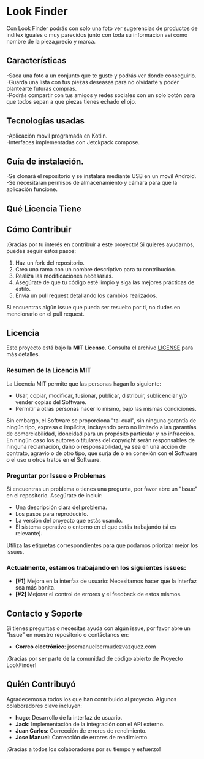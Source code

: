 # Look Finder 
Con Look Finder podrás con solo una foto ver sugerencias de productos de inditex iguales o muy parecidos junto con toda su informacion así como nombre de la pieza,precio y marca.

## Características
  -Saca una foto a un conjunto que te guste y podrás ver donde conseguirlo.<br/>
  -Guarda una lista con tus piezas deseasas para no olvidarte y poder plantearte futuras compras.<br/>
  -Podrás compartir con tus amigos y redes sociales con un solo botón para que todos sepan a que piezas tienes echado el ojo.

## Tecnologías usadas
  -Aplicación movil programada en Kotlin.<br/>
  -Interfaces implementadas con Jetckpack compose.

  <h2>Guía de instalación.</h2>
  -Se clonará el repositorio y se instalará mediante USB en un movil Android.<br/>
  -Se necesitaran permisos de almacenamiento y cámara para que la aplicación funcione.

## Qué Licencia Tiene


## Cómo Contribuir

¡Gracias por tu interés en contribuir a este proyecto! Si quieres ayudarnos, puedes seguir estos pasos:

1. Haz un fork del repositorio.
2. Crea una rama con un nombre descriptivo para tu contribución.
3. Realiza las modificaciones necesarias.
4. Asegúrate de que tu código esté limpio y siga las mejores prácticas de estilo.
5. Envía un pull request detallando los cambios realizados.

Si encuentras algún issue que pueda ser resuelto por ti, no dudes en mencionarlo en el pull request.

## Licencia

Este proyecto está bajo la **MIT License**. Consulta el archivo [LICENSE](LICENSE) para más detalles.

### Resumen de la Licencia MIT

La Licencia MIT permite que las personas hagan lo siguiente:

- Usar, copiar, modificar, fusionar, publicar, distribuir, sublicenciar y/o vender copias del Software.
- Permitir a otras personas hacer lo mismo, bajo las mismas condiciones.

Sin embargo, el Software se proporciona "tal cual", sin ninguna garantía de ningún tipo, expresa o implícita, incluyendo pero no limitado a las garantías de comerciabilidad, idoneidad para un propósito particular y no infracción. En ningún caso los autores o titulares del copyright serán responsables de ninguna reclamación, daño o responsabilidad, ya sea en una acción de contrato, agravio o de otro tipo, que surja de o en conexión con el Software o el uso u otros tratos en el Software.


### Preguntar por Issue o Problemas

Si encuentras un problema o tienes una pregunta, por favor abre un "Issue" en el repositorio. Asegúrate de incluir:

- Una descripción clara del problema.
- Los pasos para reproducirlo.
- La versión del proyecto que estás usando.
- El sistema operativo o entorno en el que estás trabajando (si es relevante).

Utiliza las etiquetas correspondientes para que podamos priorizar mejor los issues.

### Actualmente, estamos trabajando en los siguientes issues:

- **[#1]** Mejora en la interfaz de usuario: Necesitamos hacer que la interfaz sea más bonita.
- **[#2]** Mejorar el control de errores y el feedback de estos mismos.



## Contacto y Soporte

Si tienes preguntas o necesitas ayuda con algún issue, por favor abre un "Issue" en nuestro repositorio o contáctanos en:

- **Correo electrónico**: josemanuelbermudezvazquez.com

¡Gracias por ser parte de la comunidad de código abierto de Proyecto LookFinder!

## Quién Contribuyó

Agradecemos a todos los que han contribuido al proyecto. Algunos colaboradores clave incluyen:

- **hugo**: Desarrollo de la interfaz de usuario.
- **Jack**: Implementación de la integración con el API externo.
- **Juan Carlos**: Corrección de errores de rendimiento.
- **Jose Manuel**: Corrección de errores de rendimiento.


¡Gracias a todos los colaboradores por su tiempo y esfuerzo!

